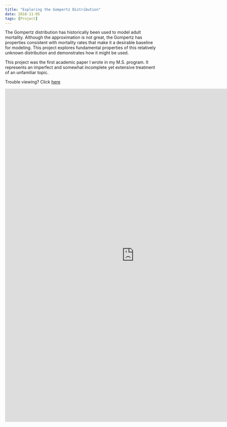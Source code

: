 ```yaml
---
title: "Exploring the Gompertz Distribution"
date: 2018-11-05
tags: [Project]
---
```


The Gompertz distribution has historically been used to model adult mortality. Although the approximation is not great, the Gompertz has properties consistent with mortality rates that make it a desirable baseline for modeling. This project explores fundamental properties of this relatively unknown distribution and demonstrates how it might be used. 

This project was the first academic paper I wrote in my M.S. program. It represents an imperfect and somewhat incomplete yet extensive treatment of an unfamiliar topic.

Trouble viewing? Click [here](https://wzhorton.github.io/portfolio/Gompertz.pdf/)

<embed src="https://wzhorton.github.io/portfolio/Gompertz.pdf#zoom=95" width="850" height="1100"  type="application/pdf" />
